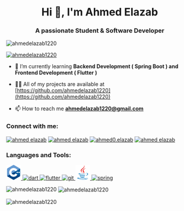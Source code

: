 <h1 align="center">Hi 👋, I'm Ahmed Elazab</h1>
<h3 align="center">A passionate Student & Software Developer</h3>

<p align="left"> <img src="https://komarev.com/ghpvc/?username=ahmedelazab1220&label=Profile%20views&color=0e75b6&style=flat" alt="ahmedelazab1220" /> </p>

<p align="left"> <a href="https://github.com/ryo-ma/github-profile-trophy"><img src="https://github-profile-trophy.vercel.app/?username=ahmedelazab1220" alt="ahmedelazab1220" /></a> </p>

- 🌱 I’m currently learning **Backend Development ( Spring Boot ) and Frontend Development ( Flutter )**

- 👨‍💻 All of my projects are available at [https://github.com/ahmedelazab1220](https://github.com/ahmedelazab1220)

- 📫 How to reach me **ahmedelazab1220@gmail.com**

<h3 align="left">Connect with me:</h3>
<p align="left">
<a href="https://linkedin.com/in/ahmed elazab" target="blank"><img align="center" src="https://raw.githubusercontent.com/rahuldkjain/github-profile-readme-generator/master/src/images/icons/Social/linked-in-alt.svg" alt="ahmed elazab" height="30" width="40" /></a>
<a href="https://fb.com/ahmed elazab" target="blank"><img align="center" src="https://raw.githubusercontent.com/rahuldkjain/github-profile-readme-generator/master/src/images/icons/Social/facebook.svg" alt="ahmed elazab" height="30" width="40" /></a>
<a href="https://codeforces.com/profile/ahmed0.elazab" target="blank"><img align="center" src="https://raw.githubusercontent.com/rahuldkjain/github-profile-readme-generator/master/src/images/icons/Social/codeforces.svg" alt="ahmed0.elazab" height="30" width="40" /></a>
<a href="https://www.leetcode.com/ahmed elazab" target="blank"><img align="center" src="https://raw.githubusercontent.com/rahuldkjain/github-profile-readme-generator/master/src/images/icons/Social/leet-code.svg" alt="ahmed elazab" height="30" width="40" /></a>
</p>

<h3 align="left">Languages and Tools:</h3>
<p align="left"> <a href="https://www.w3schools.com/cpp/" target="_blank" rel="noreferrer"> <img src="https://raw.githubusercontent.com/devicons/devicon/master/icons/cplusplus/cplusplus-original.svg" alt="cplusplus" width="40" height="40"/> </a> <a href="https://dart.dev" target="_blank" rel="noreferrer"> <img src="https://www.vectorlogo.zone/logos/dartlang/dartlang-icon.svg" alt="dart" width="40" height="40"/> </a> <a href="https://flutter.dev" target="_blank" rel="noreferrer"> <img src="https://www.vectorlogo.zone/logos/flutterio/flutterio-icon.svg" alt="flutter" width="40" height="40"/> </a> <a href="https://git-scm.com/" target="_blank" rel="noreferrer"> <img src="https://www.vectorlogo.zone/logos/git-scm/git-scm-icon.svg" alt="git" width="40" height="40"/> </a> <a href="https://www.java.com" target="_blank" rel="noreferrer"> <img src="https://raw.githubusercontent.com/devicons/devicon/master/icons/java/java-original.svg" alt="java" width="40" height="40"/> </a> <a href="https://spring.io/" target="_blank" rel="noreferrer"> <img src="https://www.vectorlogo.zone/logos/springio/springio-icon.svg" alt="spring" width="40" height="40"/> </a> </p>

<p><img align="left" src="https://github-readme-stats.vercel.app/api/top-langs?username=ahmedelazab1220&show_icons=true&locale=en&layout=compact" alt="ahmedelazab1220" /></p>

<p>&nbsp;<img align="center" src="https://github-readme-stats.vercel.app/api?username=ahmedelazab1220&show_icons=true&locale=en" alt="ahmedelazab1220" /></p>

<p><img align="center" src="https://github-readme-streak-stats.herokuapp.com/?user=ahmedelazab1220&" alt="ahmedelazab1220" /></p>
